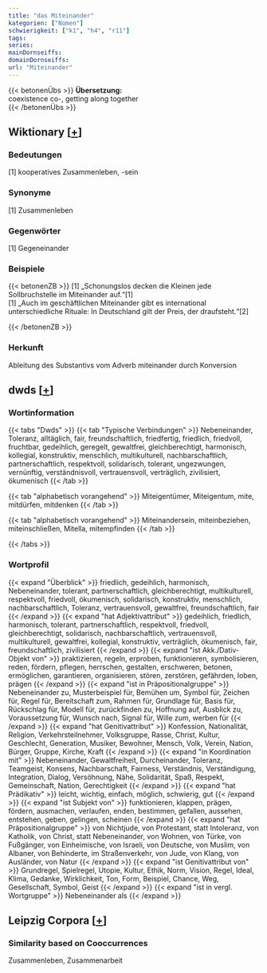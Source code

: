 ```yaml
---
title: "das Miteinander"
kategorien: ["Nomen"]
schwierigkeit: ["k1", "h4", "r11"]
tags:
series:
mainDornseiffs:
domainDornseiffs:
url: "Miteinander"
---
```


{{< betonenÜbs >}}
**Übersetzung:**  
coexistence co-, getting along together  
{{< /betonenÜbs >}}

## Wiktionary [[+](https://de.wiktionary.org/wiki/Miteinander)]

### Bedeutungen
[1] kooperatives Zusammenleben, -sein  

### Synonyme
[1] Zusammenleben  

### Gegenwörter
[1] Gegeneinander  

### Beispiele
{{< betonenZB >}}
[1] „Schonungslos decken die Kleinen jede Sollbruchstelle im Miteinander auf.“[1]  
[1] „Auch im geschäftlichen Miteinander gibt es international unterschiedliche Rituale: In Deutschland gilt der Preis, der draufsteht.“[2]  

{{< /betonenZB >}}
### Herkunft
Ableitung des Substantivs vom Adverb miteinander durch Konversion  



## dwds [[+](https://www.dwds.de/wb/Miteinander)]

### Wortinformation
{{< tabs "Dwds" >}}
{{< tab "Typische Verbindungen" >}}
Nebeneinander, Toleranz, alltäglich, fair, freundschaftlich, friedfertig, friedlich, friedvoll, fruchtbar, gedeihlich, geregelt, gewaltfrei, gleichberechtigt, harmonisch, kollegial, konstruktiv, menschlich, multikulturell, nachbarschaftlich, partnerschaftlich, respektvoll, solidarisch, tolerant, ungezwungen, vernünftig, verständnisvoll, vertrauensvoll, verträglich, zivilisiert, ökumenisch
{{< /tab >}}

{{< tab "alphabetisch vorangehend" >}}
Miteigentümer, Miteigentum, mite, mitdürfen, mitdenken
{{< /tab >}}

{{< tab "alphabetisch vorangehend" >}}
Miteinandersein, miteinbeziehen, miteinschließen, Mitella, mitempfinden
{{< /tab >}}

{{< /tabs >}}

### Wortprofil
{{< expand "Überblick" >}} friedlich, gedeihlich, harmonisch, Nebeneinander, tolerant, partnerschaftlich, gleichberechtigt, multikulturell, respektvoll, friedvoll, ökumenisch, solidarisch, konstruktiv, menschlich, nachbarschaftlich, Toleranz, vertrauensvoll, gewaltfrei, freundschaftlich, fair {{< /expand >}}
{{< expand "hat Adjektivattribut" >}} gedeihlich, friedlich, harmonisch, tolerant, partnerschaftlich, respektvoll, friedvoll, gleichberechtigt, solidarisch, nachbarschaftlich, vertrauensvoll, multikulturell, gewaltfrei, kollegial, konstruktiv, verträglich, ökumenisch, fair, freundschaftlich, zivilisiert {{< /expand >}}
{{< expand "ist Akk./Dativ-Objekt von" >}} praktizieren, regeln, erproben, funktionieren, symbolisieren, reden, fördern, pflegen, herrschen, gestalten, erschweren, betonen, ermöglichen, garantieren, organisieren, stören, zerstören, gefährden, loben, prägen {{< /expand >}}
{{< expand "ist in Präpositionalgruppe" >}} Nebeneinander zu, Musterbeispiel für, Bemühen um, Symbol für, Zeichen für, Regel für, Bereitschaft zum, Rahmen für, Grundlage für, Basis für, Rückschlag für, Modell für, zurückfinden zu, Hoffnung auf, Ausblick zu, Voraussetzung für, Wunsch nach, Signal für, Wille zum, werben für {{< /expand >}}
{{< expand "hat Genitivattribut" >}} Konfession, Nationalität, Religion, Verkehrsteilnehmer, Volksgruppe, Rasse, Christ, Kultur, Geschlecht, Generation, Musiker, Bewohner, Mensch, Volk, Verein, Nation, Bürger, Gruppe, Kirche, Kraft {{< /expand >}}
{{< expand "in Koordination mit" >}} Nebeneinander, Gewaltfreiheit, Durcheinander, Toleranz, Teamgeist, Konsens, Nachbarschaft, Fairness, Verständnis, Verständigung, Integration, Dialog, Versöhnung, Nähe, Solidarität, Spaß, Respekt, Gemeinschaft, Nation, Gerechtigkeit {{< /expand >}}
{{< expand "hat Prädikativ" >}} leicht, wichtig, einfach, möglich, schwierig, gut {{< /expand >}}
{{< expand "ist Subjekt von" >}} funktionieren, klappen, prägen, fördern, ausmachen, verlaufen, enden, bestimmen, gefallen, aussehen, entstehen, geben, gelingen, scheinen {{< /expand >}}
{{< expand "hat Präpositionalgruppe" >}} von Nichtjude, von Protestant, statt Intoleranz, von Katholik, von Christ, statt Nebeneinander, von Wohnen, von Türke, von Fußgänger, von Einheimische, von Israeli, von Deutsche, von Muslim, von Albaner, von Behinderte, im Straßenverkehr, von Jude, von Klang, von Ausländer, von Natur {{< /expand >}}
{{< expand "ist Genitivattribut von" >}} Grundregel, Spielregel, Utopie, Kultur, Ethik, Norm, Vision, Regel, Ideal, Klima, Gedanke, Wirklichkeit, Ton, Form, Beispiel, Chance, Weg, Gesellschaft, Symbol, Geist {{< /expand >}}
{{< expand "ist in vergl. Wortgruppe" >}} Nebeneinander als {{< /expand >}}

## Leipzig Corpora [[+](https://corpora.uni-leipzig.de/en/res?word=Miteinander&corpusId=deu_newscrawl-public_2018)]


### Similarity based on Cooccurrences
Zusammenleben, Zusammenarbeit

